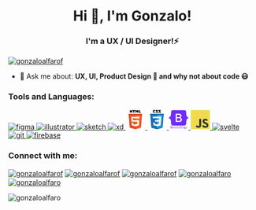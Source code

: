 <h1 align="center">Hi 👋, I'm Gonzalo!</h1>
<h3 align="center">I'm a UX / UI Designer!⚡️ </h3>

<p align="left"> <a href="https://twitter.com/gonzaloalfarof" target="blank"><img src="https://img.shields.io/twitter/follow/gonzaloalfarof?logo=twitter&style=for-the-badge" alt="gonzaloalfarof" /></a> </p>

- 💬 Ask me about: **UX, UI, Product Design 🚀 and why not about code 😃**


<h3 align="left">Tools and Languages:</h3>
<p align="left"> <a href="https://www.figma.com/" target="_blank"> <img src="https://www.vectorlogo.zone/logos/figma/figma-icon.svg" alt="figma" width="40" height="40"/> </a><a href="https://www.adobe.com/in/products/illustrator.html" target="_blank"> <img src="https://www.vectorlogo.zone/logos/adobe_illustrator/adobe_illustrator-icon.svg" alt="illustrator" width="40" height="40"/> </a> <a href="https://www.sketch.com/" target="_blank"> <img src="https://www.vectorlogo.zone/logos/sketchapp/sketchapp-icon.svg" alt="sketch" width="40" height="40"/> </a> <a href="https://www.adobe.com/products/xd.html" target="_blank"> <img src="https://cdn.worldvectorlogo.com/logos/adobe-xd.svg" alt="xd" width="40" height="40"/> </a> <a href="https://www.w3.org/html/" target="_blank"> <img src="https://raw.githubusercontent.com/devicons/devicon/master/icons/html5/html5-original-wordmark.svg" alt="html5" width="40" height="40"/> </a> <a href="https://www.w3schools.com/css/" target="_blank"> <img src="https://raw.githubusercontent.com/devicons/devicon/master/icons/css3/css3-original-wordmark.svg" alt="css3" width="40" height="40"/> </a> <a href="https://getbootstrap.com" target="_blank"> <img src="https://raw.githubusercontent.com/devicons/devicon/master/icons/bootstrap/bootstrap-plain-wordmark.svg" alt="bootstrap" width="40" height="40"/> </a> <a href="https://developer.mozilla.org/en-US/docs/Web/JavaScript" target="_blank"> <img src="https://raw.githubusercontent.com/devicons/devicon/master/icons/javascript/javascript-original.svg" alt="javascript" width="40" height="40"/> </a> <a href="https://svelte.dev" target="_blank"> <img src="https://upload.wikimedia.org/wikipedia/commons/1/1b/Svelte_Logo.svg" alt="svelte" width="40" height="40"/> </a> <a href="https://git-scm.com/" target="_blank"> <img src="https://www.vectorlogo.zone/logos/git-scm/git-scm-icon.svg" alt="git" width="40" height="40"/> </a> <a href="https://firebase.google.com/" target="_blank"> <img src="https://www.vectorlogo.zone/logos/firebase/firebase-icon.svg" alt="firebase" width="40" height="40"/> </a> </p>


<h3 align="left">Connect with me:</h3>
<p align="left">
<a href="https://twitter.com/gonzaloalfarof" target="_blank"><img align="center" src="https://cdn.jsdelivr.net/npm/simple-icons@3.0.1/icons/twitter.svg" alt="gonzaloalfarof" height="30" width="40" /></a>
<a href="https://linkedin.com/in/gonzaloalfarof" target="_blank"><img align="center" src="https://cdn.jsdelivr.net/npm/simple-icons@3.0.1/icons/linkedin.svg" alt="gonzaloalfarof" height="30" width="40" /></a>
<a href="https://instagram.com/gonzaloalfarof" target="_blank"><img align="center" src="https://cdn.jsdelivr.net/npm/simple-icons@3.0.1/icons/instagram.svg" alt="gonzaloalfarof" height="30" width="40" /></a>
<a href="https://dribbble.com/gonzaloalfaro" target="_blank"><img align="center" src="https://cdn.jsdelivr.net/npm/simple-icons@3.0.1/icons/dribbble.svg" alt="gonzaloalfaro" height="30" width="40" /></a>
<a href="https://www.behance.net/gonzaloalfaro" target="_blank"><img align="center" src="https://cdn.jsdelivr.net/npm/simple-icons@3.0.1/icons/behance.svg" alt="gonzaloalfaro" height="30" width="40" /></a>
</p>

<p align="left"> <img src="https://komarev.com/ghpvc/?username=gonzaloalfaro&label=Profile%20views&color=0e75b6&style=flat" alt="gonzaloalfaro" /> </p>

